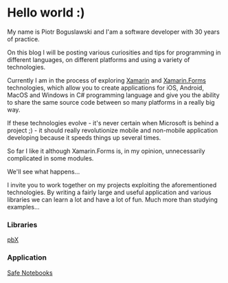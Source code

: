 # Hello world :)

My name is Piotr Boguslawski and I'am a software developer with 30 years of practice.

On this blog I will be posting various curiosities and tips for programming in different languages, on different platforms and using a variety of technologies.

Currently I am in the process of exploring [Xamarin](https://github.com/xamarin) and [Xamarin.Forms](https://github.com/xamarin/Xamarin.Forms) technologies, which allow you to create applications for iOS, Android, MacOS and Windows in C# programming language and give you the ability to share the same source code between so many platforms in a really big way.

If these technologies evolve - it's never certain when Microsoft is behind a project ;) - it should really revolutionize mobile and non-mobile application developing because it speeds things up several times.

So far I like it although Xamarin.Forms is, in my opinion, unnecessarily complicated in some modules.

We'll see what happens...

I invite you to work together on my projects exploiting the aforementioned technologies. By writing a fairly large and useful application and various libraries we can learn a lot and have a lot of fun. Much more than studying examples...

### Libraries
[pbX](https://github.com/boguslawski-piotr/pbX)

### Application
[Safe Notebooks](https://github.com/boguslawski-piotr/SafeNotebooks)

